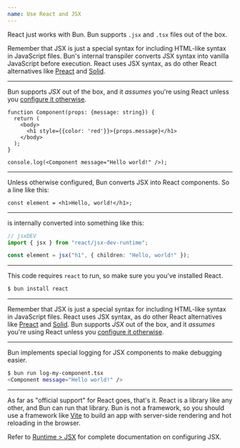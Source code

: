 ```yaml
---
name: Use React and JSX
---
```


React just works with Bun. Bun supports `.jsx` and `.tsx` files out of the box.

Remember that JSX is just a special syntax for including HTML-like syntax in JavaScript files. Bun's internal transpiler converts JSX syntax into vanilla JavaScript before execution. React uses JSX syntax, as do other React alternatives like [Preact](https://preactjs.com/) and [Solid](https://www.solidjs.com/).

---

Bun supports _JSX_ out of the box, and it _assumes_ you're using React unless you [configure it otherwise](/docs/runtime/bunfig#jsx).

```tsx#react.tsx
function Component(props: {message: string}) {
  return (
    <body>
      <h1 style={{color: 'red'}}>{props.message}</h1>
    </body>
  );
}

console.log(<Component message="Hello world!" />);
```

---

Unless otherwise configured, Bun converts JSX into React components. So a line like this:

```
const element = <h1>Hello, world!</h1>;
```

---

is internally converted into something like this:

```ts
// jsxDEV
import { jsx } from "react/jsx-dev-runtime";

const element = jsx("h1", { children: "Hello, world!" });
```

---

This code requires `react` to run, so make sure you you've installed React.

```bash
$ bun install react
```

---

Remember that JSX is just a special syntax for including HTML-like syntax in JavaScript files. React uses JSX syntax, as do other React alternatives like [Preact](https://preactjs.com/) and [Solid](https://www.solidjs.com/). Bun supports _JSX_ out of the box, and it _assumes_ you're using React unless you [configure it otherwise](/docs/runtime/bunfig#jsx).

---

Bun implements special logging for JSX components to make debugging easier.

```bash
$ bun run log-my-component.tsx
<Component message="Hello world!" />
```

---

As far as "official support" for React goes, that's it. React is a library like any other, and Bun can run that library. Bun is not a framework, so you should use a framework like [Vite](https://vitejs.dev/) to build an app with server-side rendering and hot reloading in the browser.

Refer to [Runtime > JSX](/docs/runtime/jsx) for complete documentation on configuring JSX.
